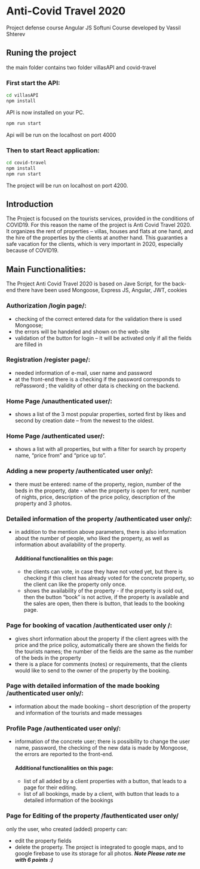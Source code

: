 # Anti-Covid Travel 2020

Project defense course Angular JS Softuni Course
developed by Vassil Shterev

## Runing the project

the main folder contains two folder villasAPI and covid-travel

### First start the API:

```bash
cd villasAPI
npm install
```

API is now installed on your PC.

```bash
npm run start
```

Api will be run on the localhost on port 4000

### Then to start React application:

```bash
cd covid-travel
npm install
npm run start
```

The project will be run on localhost on port 4200.

## Introduction

The Project is focused on the tourists services, provided in the conditions of COVID19.
For this reason the name of the project is Аnti Covid Travel 2020.
It organizes the rent of properties – villas, houses and flats at one hand, and the hire of the properties by the clients at another hand.
This guaranties a safe vacation for the clients, which is very important in 2020, especially because of COVID19.

## Main Functionalities:

The Project Аnti Covid Travel 2020 is based on Jave Script, for the back-end there have been used Mongoose, Express JS, Angular, JWT, cookies

### Authorization /login page/:

- checking of the correct entered data for the validation there is used Mongoose;
- the errors will be handeled and shown on the web-site
- validation of the button for login – it will be activated only if all the fields are filled in

### Registration /register page/:

- needed information of e-mail, user name and password
- at the front-end there is a checking if the password corresponds to rePassword ; the validity of other data is checking on the backend.

### Home Page /unauthenticated user/:

- shows a list of the 3 most popular properties, sorted first by likes and second by creation date – from the newest to the oldest.

### Home Page /authenticated user/:

- shows a list with all properties, but with a filter for search by property name, “price from” and “price up to”.

### Adding a new property /authenticated user only/:

- there must be entered: name of the property, region, number of the beds in the property, date - when the property is open for rent, number of nights, price, description of the price policy, description of the property and 3 photos.

### Detailed information of the property /authenticated user only/:

- in addition to the mention above parameters, there is also information about the number of people, who liked the property, as well as information about availability of the property.
  #### Additional functionalities on this page:
  - the clients can vote, in case they have not voted yet, but there is checking if this client has already voted for the concrete property, so the client can like the property only once.
  - shows the availability of the property - if the property is sold out, then the button “book” is not active, if the property is available and the sales are open, then there is button, that leads to the booking page.

### Page for booking of vacation /authenticated user only /:

- gives short information about the property if the client agrees with the price and the price policy, automatically there are shown the fields for the tourists names; the number of the fields are the same as the number of the beds in the property
- there is a place for comments (notes) or requirements, that the clients would like to send to the owner of the property by the booking.

### Page with detailed information of the made booking /authenticated user only/:

- information about the made booking – short description of the property and information of the tourists and made messages

### Profile Page /authenticated user only/:

- information of the concrete user; there is possibility to change the user name, password, the checking of the new data is made by Mongoose, the errors are reported to the front-end.
  #### Additional functionalities on this page:
  - list of all added by a client properties with a button, that leads to a page for their editing.
  - list of all bookings, made by a client, with button that leads to a detailed information of the bookings

### Page for Editing of the property /fauthenticated user only/

only the user, who created (added) property can:

- edit the property fields
- delete the property.
  The project is integrated to google maps, and to google firebase to use its storage for all photos.
  **_Note Please rate me with 6 points :)_**
